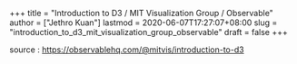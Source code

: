 +++
title = "Introduction to D3 / MIT Visualization Group / Observable"
author = ["Jethro Kuan"]
lastmod = 2020-06-07T17:27:07+08:00
slug = "introduction_to_d3_mit_visualization_group_observable"
draft = false
+++

source
: <https://observablehq.com/@mitvis/introduction-to-d3>
